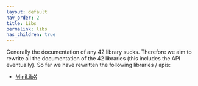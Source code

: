 ```yaml
---
layout: default
nav_order: 2
title: Libs
permalink: libs
has_children: true
---
```


Generally the documentation of any 42 library sucks. Therefore we aim to rewrite
all the documentation of the 42 libraries (this includes the API eventually). So
far we have rewritten the following libraries / apis:

- [MiniLibX](./libs/minilibx.html)
